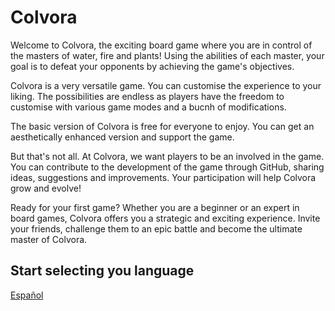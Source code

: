 # Colvora

Welcome to Colvora, the exciting board game where you are in control of the masters of water, fire and plants! Using the abilities of each master, your goal is to defeat your opponents by achieving the game's objectives.

Colvora is a very versatile game. You can customise the experience to your liking. The possibilities are endless as players have the freedom to customise with various game modes and a bucnh of modifications.

The basic version of Colvora is free for everyone to enjoy. You can get an aesthetically enhanced version and support the game.

But that's not all. At Colvora, we want players to be an involved in the game. You can contribute to the development of the game through GitHub, sharing ideas, suggestions and improvements. Your participation will help Colvora grow and evolve!

Ready for your first game? Whether you are a beginner or an expert in board games, Colvora offers you a strategic and exciting experience. Invite your friends, challenge them to an epic battle and become the ultimate master of Colvora.


## Start selecting you language

[Español](Español/Readme.md)

<!--
[English](English/Readme.md)

[Français](Français/Readme.md)

-->